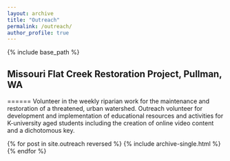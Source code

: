 ```yaml
---
layout: archive
title: "Outreach"
permalink: /outreach/
author_profile: true
---
```


{% include base_path %}

## Missouri Flat Creek Restoration Project, Pullman, WA
======
Volunteer in the weekly riparian work for the maintenance and restoration of a threatened, urban watershed. Outreach volunteer for development and implementation of educational resources and activities for K-university aged students including the creation of online video content and a dichotomous key. 


{% for post in site.outreach reversed %}
  {% include archive-single.html %}
{% endfor %}
